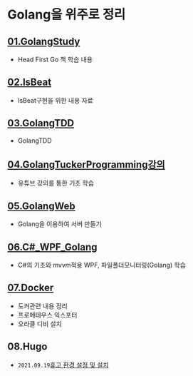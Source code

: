 # Golang을 위주로 정리   

## [01.GolangStudy](./01.GolangStudy/)

- Head First Go 책 학습 내용   
## [02.lsBeat](./02.lsBeat/)
- lsBeat구현을 위한 내용 자료
## [03.GolangTDD](./03.GolangTDD/)
- GolangTDD 
## [04.GolangTuckerProgramming강의](./04.GolangTuckerProgramming강의)
- 유튜브 강의를 통한 기초 학습
## [05.GolangWeb](./05.GolangWeb)
- Golang을 이용하여 서버 만들기
## [06.C#_WPF_Golang](https://github.com/3DPIT/golang/tree/master/06.C%23_WPF_Golang)
- C#의 기초와 mvvm적용 WPF, 파일폴더모니터링(Golang) 학습

## [07.Docker](./07.Docker)

- 도커관련 내용 정리
- 프로메테우스 익스포터
- 오라클 디비 설치

## 08.Hugo

- `2021.09.19`[휴고 환경 설정 및 설치](./08.Hugo/0919/01.Hugo/2021.09.19_Hugo설치.md)